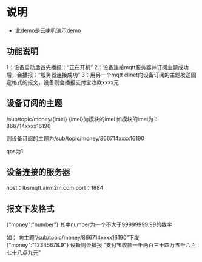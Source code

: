 # 说明

* 此demo是云喇叭演示demo

## 功能说明
1：设备启动后首先播报：“正在开机”
2：设备连接mqtt服务器并订阅主题成功后，会播报：“服务器连接成功”
3：用另一个mqtt clinet向设备订阅的主题发送固定格式的报文，设备则会播报支付宝收款xxxx元

## 设备订阅的主题
/sub/topic/money/{imei}   {imei}为模块的imei
如模块的imei为：866714xxxx16190

则设备订阅的主题为/sub/topic/money/866714xxxx16190

qos为1

## 设备连接的服务器
host：lbsmqtt.airm2m.com
port：1884

## 报文下发格式
{"money":"number"}
其中number为一个不大于99999999.99的数字

如：
向主题“/sub/topic/money/866714xxxx16190”下发{"money":"12345678.9"}
设备则会播报 “支付宝收款一千两百三十四万五千六百七十八点九元”